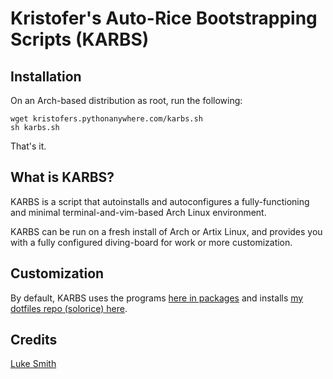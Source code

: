 # Kristofer's Auto-Rice Bootstrapping Scripts (KARBS)

## Installation

On an Arch-based distribution as root, run the following:

```
wget kristofers.pythonanywhere.com/karbs.sh
sh karbs.sh
```

That's it.

## What is KARBS?

KARBS is a script that autoinstalls and autoconfigures a fully-functioning
and minimal terminal-and-vim-based Arch Linux environment.

KARBS can be run on a fresh install of Arch or Artix Linux, and provides you
with a fully configured diving-board for work or more customization.

## Customization

By default, KARBS uses the programs [here in packages](pkg-files/minimal-pkgs.txt) and installs
[my dotfiles repo (solorice) here](https://github.com/kristoferssolo/solorice).

## Credits
[Luke Smith](https://github.com/LukeSmithxyz)